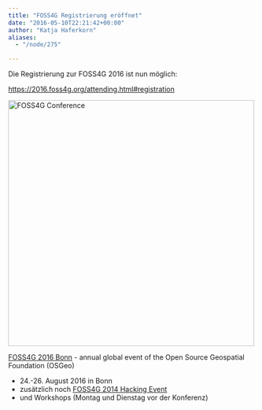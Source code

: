```yaml
---
title: "FOSS4G Registrierung eröffnet"
date: "2016-05-10T22:21:42+00:00"
author: "Katja Haferkorn"
aliases:
  - "/node/275"

---
```


<p>Die Registrierung zur FOSS4G 2016 ist nun möglich:</p>
<p><a href="https://2016.foss4g.org/attending.html#registration">https://2016.foss4g.org/attending.html#registration</a></p>
<p><a href="https://2016.foss4g.org/"> <img alt="FOSS4G Conference" src="https://foss4g2016.org/files/foss4g/media/banners/foss4g2016-banner-lrg-05.png" width="500px" /> </a></p>
<p><a href="https://2016.foss4g.org/">FOSS4G 2016 Bonn</a> - annual global event of the Open Source Geospatial Foundation (OSGeo)</p>
<ul>
	<li>
		24.-26. August 2016 in Bonn</li>
	<li>
		zusätzlich noch <a href="https://wiki.osgeo.org/wiki/FOSS4G_2016_Code_Sprint">FOSS4G 2014 Hacking Event </a></li>
	<li>
		und Workshops (Montag und Dienstag vor der Konferenz)</li>
</ul>
